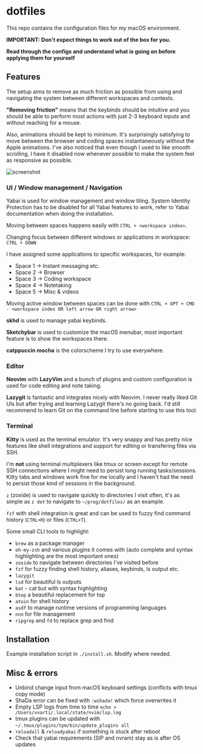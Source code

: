 # dotfiles

This repo contains the configuration files for my macOS environment.

**IMPORTANT: Don't expect things to work out of the box for you.**

**Read through the configs and understand what is going on before applying them for yourself**

## Features

The setup aims to remove as much friction as possible from using and navigating
the system between different workspaces and contexts.

**"Removing friction"** means that the keybinds should be intuitive and you should
be able to perform most actions with just 2-3 keyboard inputs and without
reaching for a mouse.

Also, animations should be kept to minimum. It's surprisingly satisfying
to move between the browser and coding spaces instantaneously without the Apple
animations. I've also noticed that even though I used to like smooth scrolling,
I have it disabled now whenever possible to make the system feel as responsive
as possible.

![screenshot](./screenshot.png)

### UI / Window management / Navigation

Yabai is used for window management and window tiling. System Identity Protection has to be disabled for all Yabai features to work, refer to Yabai documentation when doing the installation.

Moving between spaces happens easily with `CTRL + <workspace index>`.

Changing focus between different windows or applications in workspace: `CTRL + DOWN`

I have assigned some applications to specific workspaces, for example:

- Space 1 -> Instant messaging etc.
- Space 2 -> Browser
- Space 3 -> Coding workspace
- Space 4 -> Notetaking
- Space 5 -> Misc & videos

Moving active window between spaces can be done with `CTRL + OPT + CMD - <workspace index OR left arrow OR right arrow>`

**skhd** is used to manage yabai keybinds.

**Sketchybar** is used to customize the macOS menubar, most important feature is
to show the workspaces there.

**catppuccin mocha** is the colorscheme I try to use everywhere.

### Editor

**Neovim** with **LazyVim** and a bunch of plugins and custom configuration is used for code editing and note taking.

**Lazygit** is fantastic and integrates nicely with Neovim. I never really liked Git UIs but after trying and learning Lazygit there's no going back. I'd still recommend to learn Git on the command line before starting to use this tool.

### Terminal

**Kitty** is used as the terminal emulator. It's very snappy and has pretty nice
features like shell integrations and support for editing or transfering files via SSH.

I'm **not** using terminal multiplexers like tmux or screen except for remote
SSH connections where I might need to persist long running tasks/sessions. Kitty
tabs and windows work fine for me locally and I haven't had the need to persist those
kind of sessions in the background.

`z` (zoxide) is used to navigate quickly to directories I visit often, it's as simple as `z dot` to navigate to `~/prog/dotfiles/` as an example.

`fzf` with shell integration is great and can be used to fuzzy find command history (`CTRL+R`) or files (`CTRL+T`).

Some small CLI tools to highlight:

- `brew` as a package manager
- `oh-my-zsh` and various plugins it comes with (auto complete and syntax highlighting are the most important ones)
- `zoxide` to navigate between directories I've visited before
- `fzf` for fuzzy finding shell history, aliases, keybinds, ls output etc.
- `lazygit`
- `lsd` for beautiful ls outputs
- `bat` - cat but with syntax highlighting
- `btop` a beautiful replacement for top
- `atuin` for shell history
- `asdf` to manage runtime versions of programming languages
- `nnn` for file management
- `ripgrep` and `fd` to replace grep and find

## Installation

Example installation script in `./install.sh`. Modify where needed.

## Misc & errors

- Unbind change input from macOS keyboard settings (conflicts with tmux copy mode)
- ShaDa error can be fixed with `:wshada!` which force overwrites it
- Empty LSP logs from time to time `echo > /Users/vvarti/.local/state/nvim/lsp.log`
- tmux plugins can be updated with `~/.tmux/plugins/tpm/bin/update_plugins all`
- `reloadall` & `reloadyabai` if something is stuck after reboot
- Check that yabai requirements (SIP and nvram) stay as is after OS updates
